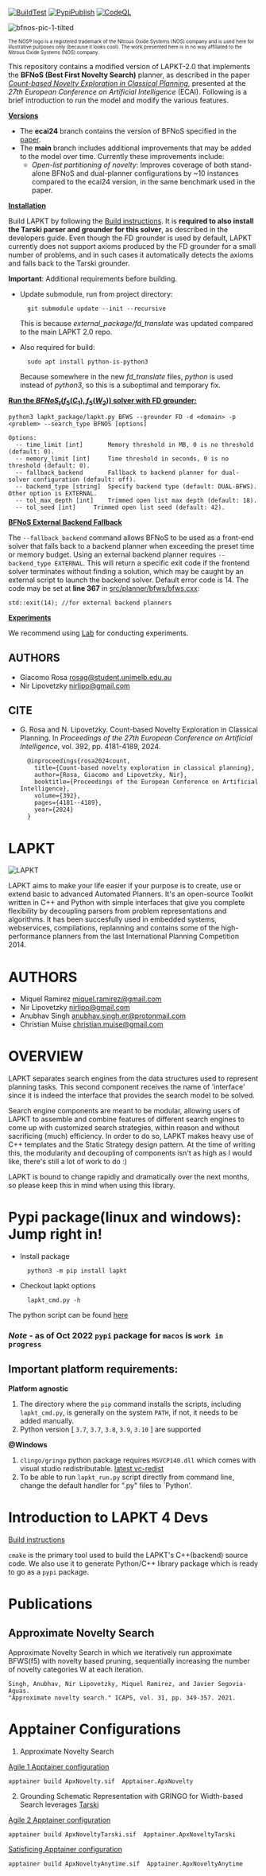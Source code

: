 [![BuildTest](https://github.com/LAPKT-dev/LAPKT-public/actions/workflows/build_test.yml/badge.svg)](https://github.com/LAPKT-dev/LAPKT-public/actions/workflows/build_test.yml)
[![PypiPublish](https://github.com/LAPKT-dev/LAPKT-public/actions/workflows/pypi_publish.yml/badge.svg)](https://github.com/LAPKT-dev/LAPKT-public/actions/workflows/pypi_publish.yml)
[![CodeQL](https://github.com/LAPKT-dev/LAPKT-public/actions/workflows/codeql-analysis.yml/badge.svg)](https://github.com/LAPKT-dev/LAPKT-public/actions/workflows/codeql-analysis.yml)


<!--- ![bfnos-pic-1](https://github.com/grosa97/LAPKT-BFNoS/assets/43338224/db1c4e08-61ed-406d-8386-4b83f3715298) --->
![bfnos-pic-1-tilted](https://github.com/grosa97/LAPKT-BFNoS/assets/43338224/98d97dda-59f1-40e5-a9df-2e4fbbaab215)

<sub><sub>The NOS&reg; logo is a registered trademark of the Nitrous Oxide Systems (NOS) company and is used here for illustrative purposes only (because it looks cool). The work presented here is in no way affiliated to the Nitrous Oxide Systems (NOS) company.</sub></sub>

This repository contains a modified version of LAPKT-2.0 that implements the **BFNoS (Best First Novelty Search)** planner, as described in the paper [_Count-based Novelty Exploration in Classical Planning_](https://doi.org/10.3233/FAIA240990), presented at the _27th European Conference on Artificial Intelligence_ (ECAI). Following is a brief introduction to run the model and modify the various features.

<ins>**Versions**
- The **ecai24** branch contains the version of BFNoS specified in the [paper](https://doi.org/10.3233/FAIA240990).
- The **main** branch includes additional improvements that may be added to the model over time. Currently these improvements include:
	- _Open-list partitioning of novelty_: Improves coverage of both stand-alone BFNoS and dual-planner configurations by ~10 instances compared to the ecai24 version, in the same benchmark used in the paper.

<ins>**Installation**

Build LAPKT by following the [Build instructions](developersguide/build.md). It is **required to also install the Tarski parser and grounder for this solver**, as described in the developers guide. Even though the FD grounder is used by default, LAPKT currently does not support axioms produced by the FD grounder for a small number of problems, and in such cases it automatically detects the axioms and falls back to the Tarski grounder.

**Important**: Additional requirements before building.

- Update submodule, run from project directory:
		
		git submodule update --init --recursive
	
	This is because *external_package/fd_translate* was updated compared to the main LAPKT 2.0 repo.

- Also required for build:
	
		sudo apt install python-is-python3
	
	Because somewhere in the new _fd_translate_ files, _python_ is used instead of _python3_, so this is a suboptimal and temporary fix.



<ins>**Run the $BFNoS_t(f_5(C_1),f_5(W_2))$ solver with FD grounder:**

	python3 lapkt_package/lapkt.py BFWS --grounder FD -d <domain> -p <problem> --search_type BFNOS [options]

   	Options:
      -- time_limit [int]		Memory threshold in MB, 0 is no threshold (default: 0).
      -- memory_limit [int]		Time threshold in seconds, 0 is no threshold (default: 0).
      -- fallback_backend		Fallback to backend planner for dual-solver configuration (default: off).
      -- backend_type [string]	Specify backend type (default: DUAL-BFWS). Other option is EXTERNAL.
      -- tol_max_depth [int]	Trimmed open list max depth (default: 18).
      -- tol_seed [int]		Trimmed open list seed (default: 42).




<ins>**BFNoS External Backend Fallback**

The `--fallback_backend` command allows BFNoS to be used as a front-end solver that falls back to a backend planner when exceeding the preset time or memory budget. Using an external backend planner requires `--backend_type EXTERNAL`. This will return a specific exit code if the frontend solver terminates without finding a solution, which may be caught by an external script to launch the backend solver. Default error code is 14. The code may be set at **line 367** in [src/planner/bfws/bfws.cxx](src/planner/bfws/bfws.cxx):

	std::exit(14); //for external backend planners

<ins>**Experiments**

We recommend using [Lab](https://lab.readthedocs.io/en/stable/index.html) for conducting experiments.

AUTHORS
-------

- Giacomo Rosa <rosag@student.unimelb.edu.au>
- Nir Lipovetzky <nirlipo@gmail.com>


CITE
----

- G. Rosa and N. Lipovetzky. Count-based Novelty Exploration in Classical Planning. In _Proceedings of the 27th European Conference on Artificial Intelligence_, vol. 392, pp. 4181-4189, 2024.


		@inproceedings{rosa2024count,
		  title={Count-based novelty exploration in classical planning},
		  author={Rosa, Giacomo and Lipovetzky, Nir},
		  booktitle={Proceedings of the European Conference on Artificial Intelligence},
		  volume={392},
		  pages={4181--4189},
		  year={2024}
		}




LAPKT
=====


![LAPKT](cmake/docs/resources/logo/lapkt-low-resolution-logo-color-on-transparent-background.png)

LAPKT aims to make your life easier if your purpose is to create, use or extend basic to advanced Automated Planners. It's an open-source Toolkit written in C++ and Python with simple interfaces that give you complete flexibility by decoupling parsers from problem representations and algorithms. It has been succesfully used in embedded systems, webservices, compilations, replanning and contains some of the high-performance planners from the last International Planning Competition 2014.

AUTHORS
=======

- Miquel Ramirez <miquel.ramirez@gmail.com>
- Nir Lipovetzky <nirlipo@gmail.com>
- Anubhav Singh <anubhav.singh.er@protonmail.com>
- Christian Muise <christian.muise@gmail.com>



OVERVIEW
===========

LAPKT separates search engines from the data structures used to represent
planning tasks. This second component receives the name of 'interface' since
it is indeed the interface that provides the search model to be solved.

Search engine components are meant to be modular, allowing users of LAPKT to
assemble and combine features of different search engines to come up with customized
search strategies, within reason and without sacrificing (much) efficiency. In order to
do so, LAPKT makes heavy use of C++ templates and the Static Strategy design pattern.
At the time of writing this, the modularity and decoupling of components isn't as high 
as I would like, there's still a lot of work to do :)

LAPKT is bound to change rapidly and dramatically over the next months, so please keep
this in mind when using this library.

Pypi package(linux and windows): Jump right in!
=================================================
- Install package

		python3 -m pip install lapkt

- Checkout lapkt options

		lapkt_cmd.py -h

The python script can be found [here](https://github.com/LAPKT-dev/LAPKT-public/blob/Devel2.0/src/python/_package/script/lapkt_cmd.py)
### *Note* - as of Oct 2022 `pypi` package for `macos` is `work in progress` 

## Important platform requirements:

**Platform agnostic**

1. The directory where the `pip` command installs the scripts, including `lapkt_cmd.py`, is generally on the system `PATH`, if not, it needs to be added manually.
2. Python version [ `3.7`, `3.7`, `3.8`, `3.9`, `3.10` ] are supported

**@Windows**

1. `clingo/gringo` python package requires `MSVCP140.dll` which comes with visual studio redistributable. [latest vc-redist](https://docs.microsoft.com/en-us/cpp/windows/latest-supported-vc-redist)
2. To be able to run `lapkt_run.py` script directly from command line, change the default handler for ".py" files to `Python'.


Introduction to LAPKT 4 Devs
================================

[Build instructions](developersguide/build.md)

`cmake` is the primary tool used to build the LAPKT's C++(backend) source code. We also use it to generate Python/C++ library package which is ready to go as a `pypi` package. 


# Publications


## Approximate Novelty Search

Approximate Novelty Search in which we iteratively run approximate BFWS(f5) with novelty based pruning, sequentially increasing the number of novelty categories W at each iteration.

	Singh, Anubhav, Nir Lipovetzky, Miquel Ramirez, and Javier Segovia-Aguas. 
	"Approximate novelty search." ICAPS, vol. 31, pp. 349-357. 2021.


# Apptainer Configurations

1. Approximate Novelty Search

[Agile 1 Apptainer configuration](Apptainer.ApxNovelty)

	apptainer build ApxNovelty.sif  Apptainer.ApxNovelty


2. Grounding Schematic Representation with GRINGO for Width-based Search leverages [Tarski](https://tarski.readthedocs.io/en/latest/notebooks/grounding-reachability-analysis.html)

[Agile 2 Apptainer configuration](Apptainer.ApxNoveltyTarski)

	apptainer build ApxNoveltyTarski.sif  Apptainer.ApxNoveltyTarski

[Satisficing Apptainer configuration](Apptainer.ApxNoveltyAnytime)

	apptainer build ApxNoveltyAnytime.sif  Apptainer.ApxNoveltyAnytime
